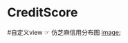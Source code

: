 # CreditScore
#自定义view ☞ 仿芝麻信用分布图
[image](https://github.com/gh7800/CreditScore/blob/master/%E8%8A%9D%E9%BA%BB%E4%BF%A1%E7%94%A8%E5%88%86%E9%9B%B7%E8%BE%BE%E5%9B%BE/src/main/java/com/wangs/sesamecreditscore/imagefolder/20170624175652.png);

